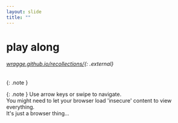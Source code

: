 ```yaml
---
layout: slide
title: ""
---
```


# play along

###### [wragge.github.io/recollections/](http://wragge.github.io/recollections/){: .external}

{: .note }


{: .note }
Use arrow keys or swipe to navigate.  
You might need to let your browser load 'insecure' content to view everything.  
It's just a browser thing... 
